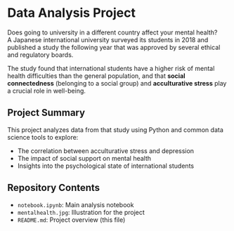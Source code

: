 # Data Analysis Project


Does going to university in a different country affect your mental health?  
A Japanese international university surveyed its students in 2018 and published a study the following year that was approved by several ethical and regulatory boards.

The study found that international students have a higher risk of mental health difficulties than the general population, and that **social connectedness** (belonging to a social group) and **acculturative stress** play a crucial role in well-being.

##  Project Summary

This project analyzes data from that study using Python and common data science tools to explore:

- The correlation between acculturative stress and depression
- The impact of social support on mental health
- Insights into the psychological state of international students

## Repository Contents

- `notebook.ipynb`: Main analysis notebook
- `mentalhealth.jpg`: Illustration for the project
- `README.md`: Project overview (this file)

